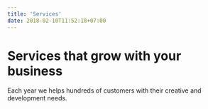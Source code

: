 ```yaml
---
title: 'Services'
date: 2018-02-10T11:52:18+07:00
---
```


# Services that grow with your business

Each year we helps hundreds of customers with their creative and development needs.

